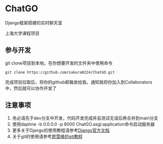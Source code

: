 # ChatGO

Django框架搭建的实时聊天室

上海大学课程项目

## 参与开发

git clone项目到本地，在你想要开发的文件夹中使用命令

`git clone https://github.com/sakura0224/ChatGO.git`

完成项目拉取后，将你的github邮箱发给我，通知我将你加入到Collaborators中，然后就可以协作开发了

## 注意事项

1. 务必请先于dev分支中开发，代码开发完成并且测试无误后再合并到main分支
2. 使用daphne -b 0.0.0.0 -p 8000 ChatGO.asgi:application命令启动服务器
3. 更多关于Django的使用教程请参考[Django官方文档](https://docs.djangoproject.com/zh-hans/5.0/)
4. 关于git的使用请参考[廖雪峰的git教程](https://www.liaoxuefeng.com/wiki/896043488029600)
